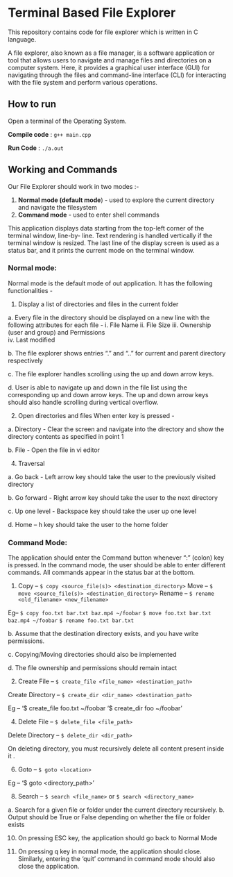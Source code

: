 # Terminal Based File Explorer

This repository contains code for file explorer which is written in C language.

A file explorer, also known as a file manager, is a software application or tool that allows users to navigate and manage files and directories on a computer system.
Here, it  provides a graphical user interface (GUI) for navigating through the files and  command-line interface (CLI) for interacting with the file system and perform various operations.

## How to run
Open a terminal of the Operating System.

**Compile code** : ```g++ main.cpp```

**Run Code** : ```./a.out```

## Working and Commands
Our File Explorer should work in two modes :-

1. **Normal mode (default mode**) - used to explore the current directory and navigate the filesystem
2. **Command mode** - used to enter shell commands

This application displays data starting from the top-left corner of the terminal window, line-by- line. Text rendering is handled vertically if the terminal window is resized. 
The last line of the display screen is used as a status bar, and it prints the current mode on the terminal window.

### Normal mode:
Normal mode is the default mode of out application. It has the following functionalities -

1. Display a list of directories and files in the current folder

a. Every file in the directory should be displayed on a new line with the following attributes for each file -
i. File Name
ii. File Size
iii. Ownership (user and group) and Permissions    
iv. Last modified

b. The file explorer shows entries “.” and “..” for current and parent directory respectively

c. The file explorer handles scrolling using the up and down arrow keys.

d. User is able to navigate up and down in the file list using the corresponding up and down arrow keys. The up and down arrow keys should also handle scrolling during vertical overflow.


2. Open directories and files When enter key is pressed -
   
a. Directory - Clear the screen and navigate into the directory and show the directory contents as specified in point 1

b. File - Open the file in vi editor

4. Traversal

a. Go back - Left arrow key should take the user to the previously visited directory

b. Go forward - Right arrow key should take the user to the next directory

c. Up one level - Backspace key should take the user up one level

d. Home – h key should take the user to the home folder



### Command Mode:
The application should enter the Command button whenever “:” (colon) key is pressed. In the command mode, the user should be able to enter different commands. All commands appear in the status bar at the bottom.

1. Copy –
```$ copy <source_file(s)> <destination_directory>```
Move –
```$ move <source_file(s)> <destination_directory>```
Rename –
```$ rename <old_filename> <new_filename>```
        
Eg–
```$ copy foo.txt bar.txt baz.mp4 ~/foobar```
```$ move foo.txt bar.txt baz.mp4 ~/foobar``` 
```$ rename foo.txt bar.txt```

b. Assume that the destination directory exists, and you have write permissions.

c. Copying/Moving directories should also be implemented

d. The file ownership and permissions should remain intact

2. Create File –
```$ create_file <file_name> <destination_path>```

Create Directory –
```$ create_dir <dir_name> <destination_path>```

Eg – ‘$ create_file foo.txt ~/foobar ‘$ create_dir foo ~/foobar’

4. Delete File –
```$ delete_file <file_path>```

Delete Directory –
```$ delete_dir <dir_path>```

On deleting directory, you must recursively delete all content present inside it .

6. Goto –
```$ goto <location>```

Eg – ‘$ goto <directory_path>’

8. Search –
```$ search <file_name>```
or
```$ search <directory_name>```

a. Search for a given file or folder under the current directory recursively.
b. Output should be True or False depending on whether the file or folder exists
 
10. On pressing ESC key, the application should go back to Normal Mode
    
11. On pressing q key in normal mode, the application should close. Similarly, entering the ‘quit’
command in command mode should also close the application.



